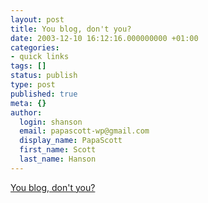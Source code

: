 ```yaml
---
layout: post
title: You blog, don't you?
date: 2003-12-10 16:12:16.000000000 +01:00
categories:
- quick links
tags: []
status: publish
type: post
published: true
meta: {}
author:
  login: shanson
  email: papascott-wp@gmail.com
  display_name: PapaScott
  first_name: Scott
  last_name: Hanson
---
```

<p><a title="I do. Except when I don't. So there." href="http://www.stopdesign.com/log/2003/12/08/youblog.html">You blog, don't you?</a></p>
